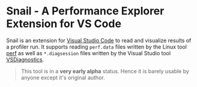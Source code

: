 # Snail - A Performance Explorer Extension for VS Code

Snail is an extension for [Visual Studio Code](https://code.visualstudio.com) to read and visualize results of a profiler run. It supports reading `perf.data` files written by the Linux tool [perf](https://perf.wiki.kernel.org/index.php/Main_Page) as well as `*.diagsession` files written by the Visual Studio tool [VSDiagnostics](https://learn.microsoft.com/en-us/visualstudio/profiling/profile-apps-from-command-line?view=vs-2022).

> This tool is in a **very early alpha** status. Hence it is barely usable by anyone except it's original author.

<!-- ## Features

Describe specific features of your extension including screenshots of your extension in action. Image paths are relative to this README file.

For example if there is an image subfolder under your extension project workspace:

\!\[feature X\]\(images/feature-x.png\)

> Tip: Many popular extensions utilize animations. This is an excellent way to show off your extension! We recommend short, focused animations that are easy to follow. -->

<!-- ## Extension Settings

This extension contributes the following settings:

* `myExtension.enable`: Enable/disable this extension.
* `myExtension.thing`: Set to `blah` to do something. -->

<!-- ## Known Issues -->



<!-- ## Release Notes

Users appreciate release notes as you update your extension.

### 1.0.0

Initial release of ...

### 1.0.1

Fixed issue #.

### 1.1.0

Added features X, Y, and Z. -->
